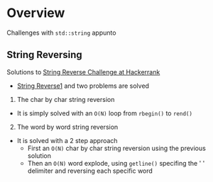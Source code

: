 
# Overview 

Challenges with `std::string` appunto 

## String Reversing 

Solutions to [String Reverse Challenge at Hackerrank](https://www.hackerrank.com/contests/ngcjcjccg/challenges/string-reverse) 

- [String Reverse1](string_reverse1.cpp) and two problems are solved 
1. The char by char string reversion 
  - It is simply solved with an `O(N)` loop from `rbegin()` to `rend()` 
2. The word by word string reversion 
  - It is solved with a 2 step approach 
    - First an `O(N)` char by char string reversion using the previous solution 
    - Then an `O(N)` word explode, using `getline()` specifing the ' ' delimiter and reversing each specific word 







